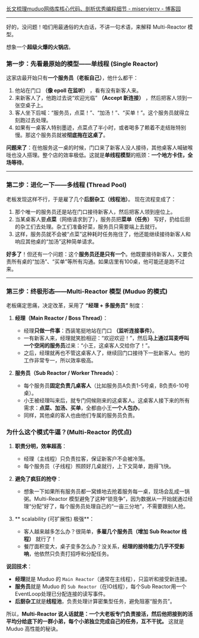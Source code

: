 [长文梳理muduo网络库核心代码、剖析优秀编程细节 - miseryjerry - 博客园](https://www.cnblogs.com/S1mpleBug/p/16712003.html#1-multi-reactor%E6%A6%82%E8%BF%B0)



---
好的，没问题！咱们用最通俗的大白话，不讲一句术语，来解释 Multi-Reactor 模型。

想象一个**超级火爆的火锅店**。

### 第一步：先看最原始的模型——单线程 (Single Reactor)

这家店最开始只有**一个服务员（老板自己）**，他什么都干：
1.  他站在门口 **（像 epoll 在监听）** ，看有没有新客人来。
2.  来新客人了，他跑过去说“欢迎光临” **（Accept 新连接）** ，然后把客人领到一张空桌子上。
3.  客人坐下后喊：“服务员，点菜！”、“加汤！”、“买单！”。这个服务员就得立刻跑过去处理。
4.  如果有一桌客人特别墨迹，点菜点了半小时，或者喝多了赖着不走结账特别慢。那这个服务员就被**彻底拖在这桌了**。

**问题来了**：在他服务这一桌的时候，门口来了新客人没人接待，其他桌客人喊破喉咙也没人搭理。整个店的效率极低。这就是**单线程模型**的瓶颈：**一个地方卡住，全场等待**。

---

### 第二步：进化一下——多线程 (Thread Pool)

老板发现这样不行，于是雇了几个**后厨杂工（线程池）**。
现在流程变成了：
1.  那个唯一的服务员还是站在门口接待新客人，然后把客人领到座位上。
2.  当某桌客人要**点菜**（网络请求到了），服务员把**菜单（任务）** 写好，扔给后厨的杂工们去处理。杂工们准备好菜，服务员只需要端上去就行。
3.  这样，服务员就不会被“点菜”这种耗时任务拖住了，他还能继续接待新客人和响应其他桌的“加汤”这种简单请求。

**好多了**！但还有一个问题：这个**服务员还是只有一个**。他既要接待新客人，又要负责所有桌的“加汤”、“买单”等所有沟通。如果店里有100桌，他可能还是跑不过来。

---

### 第三步：终极形态——Multi-Reactor 模型 (Muduo 的模式)

老板痛定思痛，决定改革，采用了 **“经理 + 多服务员”** 制度：

1.  **经理（Main Reactor / Boss Thread）**：
    *   经理**只做一件事**：西装笔挺地站在门口 **（监听连接事件）**。
    *   一有新客人来，经理就笑脸相迎：“欢迎欢迎！”，然后**马上通过耳麦呼叫一个空闲的服务员**过来：“小王，这桌客人交给你了！”。
    *   之后，经理就再也不管这桌客人了，继续回门口接待下一批新客人。他的工作非常专一，所以效率极高。

2.  **服务员（Sub Reactor / Worker Threads）**：
    *   每个服务员**固定负责几桌客人**（比如服务员A负责1-5号桌，B负责6-10号桌）。
    *   小王被经理叫来后，就专门伺候刚来的这桌客人。这桌客人接下来的所有需求：**点菜、加汤、买单**，全都由小王**一个人包办**。
    *   同样，其他桌的客人也由他们专属的服务员负责。

### 为什么这个模式牛逼？(Multi-Reactor 的优点)

1.  **职责分明，效率超高**：
    *   经理（主线程）只负责拉客，保证新客户不会被冷落。
    *   每个服务员（子线程）照顾好几桌就行，上下文简单，跑得飞快。

2.  **避免了疯狂的抢夺**：
    *   想象一下如果所有服务员都一窝蜂地去抢着服务每一桌，现场会乱成一锅粥。Multi-Reactor 模型避免了这种“锁竞争”，因为数据从一开始就通过经理“分配”好了，每个服务员处理自己的“一亩三分地”，不需要跟别人抢。

3.  ** scalability (可扩展性) 极强**：
    *   客人越来越多怎么办？很简单，**多雇几个服务员（增加 Sub Reactor 线程）** 就行了！
    *   餐厅面积变大，桌子变多怎么办？没关系，**经理的接待能力几乎不受影响**，他依然只负责打招呼和分配任务。

**说回技术**：
*   **经理**就是 Muduo 的 `Main Reactor`（通常在主线程），只监听和接受新连接。
*   **服务员**就是 Muduo 的 `Sub Reactor`（在IO线程），每个Sub Reactor用一个EventLoop处理已分配连接的读写事件。
*   **后厨杂工**就是**线程池**，负责处理计算密集型任务，避免阻塞“服务员”。

所以，**Multi-Reactor 说人话就是：一个大老板专门负责接活，然后他把接到的活平均分给底下的一群小弟，每个小弟独立完成自己的任务，互不干扰。** 这就是 Muduo 高性能的秘诀。
